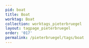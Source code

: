 ```yaml
---
pid: boat
title: Boat
worktag: Boat
collection: worktags_pieterbruegel
layout: tagpage_pieterbruegel
order: '017'
permalink: /pieterbruegel/tags/boat
---
```

